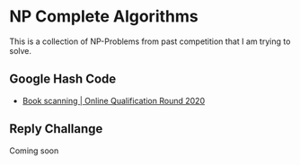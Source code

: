 # NP Complete Algorithms

This is a collection of NP-Problems from past competition that I am trying to solve.

## Google Hash Code

- [Book scanning | Online Qualification Round 2020](https://github.com/zhou0998/NP-Complete-Algorithms/blob/master/GoogleHashCode/BookScanning_2020/README.md)

## Reply Challange

Coming soon
